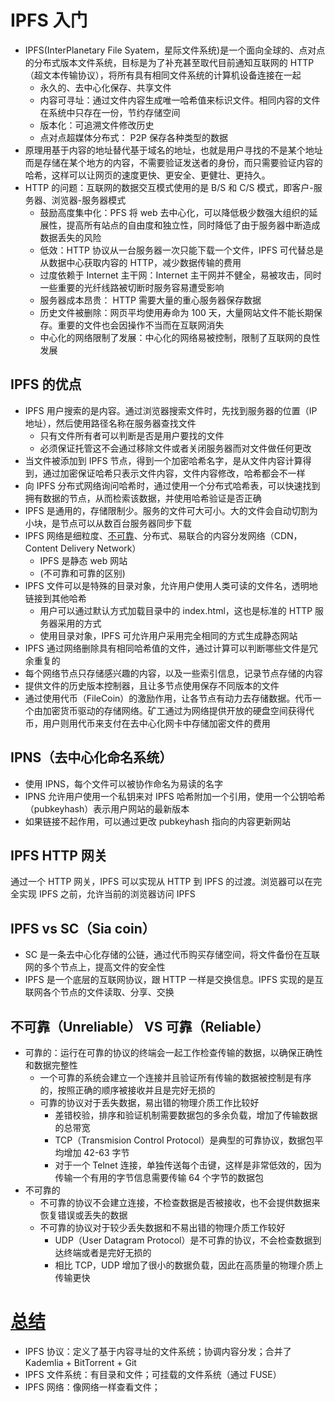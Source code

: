 # IPFS 入门

- IPFS(InterPlanetary File Syatem，星际文件系统)是一个面向全球的、点对点的分布式版本文件系统，目标是为了补充甚至取代目前通知互联网的 HTTP（超文本传输协议），将所有具有相同文件系统的计算机设备连接在一起
  - 永久的、去中心化保存、共享文件
  - 内容可寻址：通过文件内容生成唯一哈希值来标识文件。相同内容的文件在系统中只存在一份，节约存储空间
  - 版本化：可追溯文件修改历史
  - 点对点超媒体分布式： P2P 保存各种类型的数据
- 原理用基于内容的地址替代基于域名的地址，也就是用户寻找的不是某个地址而是存储在某个地方的内容，不需要验证发送者的身份，而只需要验证内容的哈希，这样可以让网页的速度更快、更安全、更健壮、更持久。
- HTTP 的问题：互联网的数据交互模式使用的是 B/S 和 C/S 模式，即客户-服务器、浏览器-服务器模式
  - 鼓励高度集中化：PFS 将 web 去中心化，可以降低极少数强大组织的延展性，提高所有站点的自由度和独立性，同时降低了由于服务器中断造成数据丢失的风险
  - 低效：HTTP 协议从一台服务器一次只能下载一个文件，IPFS 可代替总是从数据中心获取内容的 HTTP，减少数据传输的费用
  - 过度依赖于 Internet 主干网：Internet 主干网并不健全，易被攻击，同时一些重要的光纤线路被切断时服务容易遭受影响
  - 服务器成本昂贵： HTTP 需要大量的重心服务器保存数据
  - 历史文件被删除：网页平均使用寿命为 100 天，大量网站文件不能长期保存。重要的文件也会因操作不当而在互联网消失
  - 中心化的网络限制了发展：中心化的网络易被控制，限制了互联网的良性发展

## IPFS 的优点

- IPFS 用户搜索的是内容。通过浏览器搜索文件时，先找到服务器的位置（IP 地址），然后使用路径名称在服务器查找文件
  - 只有文件所有者可以判断是否是用户要找的文件
  - 必须保证托管这不会通过移除文件或者关闭服务器而对文件做任何更改
- 当文件被添加到 IPFS 节点，得到一个加密哈希名字，是从文件内容计算得到，通过加密保证哈希只表示文件内容，文件内容修改，哈希都会不一样
- 向 IPFS 分布式网络询问哈希时，通过使用一个分布式哈希表，可以快速找到拥有数据的节点，从而检索该数据，并使用哈希验证是否正确
- IPFS 是通用的，存储限制少。服务的文件可大可小。大的文件会自动切割为小块，是节点可以从数百台服务器同步下载
- IPFS 网络是细粒度、[不可靠](https://www.inetdaemon.com/tutorials/basic_concepts/communication/reliable_vs_unreliable.shtml)、分布式、易联合的内容分发网络（CDN，Content Delivery Network）
  - IPFS 是静态 web 网站
  - (不可靠和可靠的区别)
- IPFS 文件可以是特殊的目录对象，允许用户使用人类可读的文件名，透明地链接到其他哈希
  - 用户可以通过默认方式加载目录中的 index.html，这也是标准的 HTTP 服务器采用的方式
  - 使用目录对象，IPFS 可允许用户采用完全相同的方式生成静态网站
- IPFS 通过网络删除具有相同哈希值的文件，通过计算可以判断哪些文件是冗余重复的
- 每个网络节点只存储感兴趣的内容，以及一些索引信息，记录节点存储的内容
- 提供文件的历史版本控制器，且让多节点使用保存不同版本的文件
- 通过使用代币（FileCoin）的激励作用，让各节点有动力去存储数据。代币一个由加密货币驱动的存储网络。矿工通过为网络提供开放的硬盘空间获得代币，用户则用代币来支付在去中心化网卡中存储加密文件的费用

## IPNS（去中心化命名系统）

- 使用 IPNS，每个文件可以被协作命名为易读的名字
- IPNS 允许用户使用一个私钥来对 IPFS 哈希附加一个引用，使用一个公钥哈希（pubkeyhash）表示用户网站的最新版本
- 如果链接不起作用，可以通过更改 pubkeyhash 指向的内容更新网站

## IPFS HTTP 网关

通过一个 HTTP 网关，IPFS 可以实现从 HTTP 到 IPFS 的过渡。浏览器可以在完全实现 IPFS 之前，允许当前的浏览器访问 IPFS

## IPFS vs SC（Sia coin）

- SC 是一条去中心化存储的公链，通过代币购买存储空间，将文件备份在互联网的多个节点上，提高文件的安全性
- IPFS 是一个底层的互联网协议，跟 HTTP 一样是交换信息。IPFS 实现的是互联网各个节点的文件读取、分享、交换

## 不可靠（Unreliable） VS 可靠（Reliable）

- 可靠的：运行在可靠的协议的终端会一起工作检查传输的数据，以确保正确性和数据完整性
  - 一个可靠的系统会建立一个连接并且验证所有传输的数据被控制是有序的，按照正确的顺序被接收并且是完好无损的
  - 可靠的协议对于丢失数据，易出错的物理介质工作比较好
    - 差错校验，排序和验证机制需要数据包的多余负载，增加了传输数据的总带宽
    - TCP（Transmision Control Protocol）是典型的可靠协议，数据包平均增加 42-63 字节
    - 对于一个 Telnet 连接，单独传送每个击键，这样是非常低效的，因为传输一个有用的字节信息需要传输 64 个字节的数据包
- 不可靠的
  - 不可靠的协议不会建立连接，不检查数据是否被接收，也不会提供数据来恢复错误或丢失的数据
  - 不可靠的协议对于较少丢失数据和不易出错的物理介质工作较好
    - UDP（User Datagram Protocol）是不可靠的协议，不会检查数据到达终端或者是完好无损的
    - 相比 TCP，UDP 增加了很小的数据负载，因此在高质量的物理介质上传输更快

# [总结](https://github.com/ipfs/ipfs#quick-summary)

- IPFS 协议：定义了基于内容寻址的文件系统；协调内容分发；合并了 Kademlia + BitTorrent + Git
- IPFS 文件系统：有目录和文件；可挂载的文件系统（通过 FUSE）
- IPFS 网络：像网络一样查看文件；